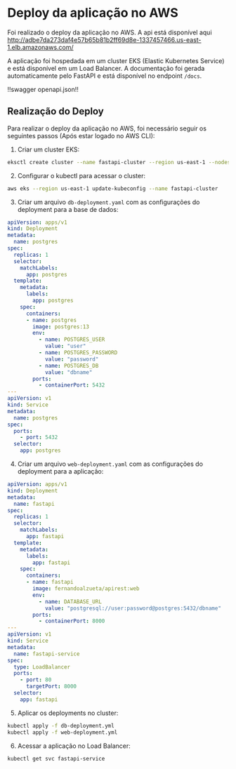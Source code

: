 # Deploy da aplicação no AWS

Foi realizado o deploy da aplicação no AWS. A api está disponível aqui <http://adbe7da273daf4e57b65b81b2ff69d8e-1337457466.us-east-1.elb.amazonaws.com/>

A aplicação foi hospedada em um cluster EKS (Elastic Kubernetes Service) e está disponível em um Load Balancer. A documentação foi gerada automaticamente pelo FastAPI e está disponível no endpoint `/docs`.

!!swagger openapi.json!!

## Realização do Deploy

Para realizar o deploy da aplicação no AWS, foi necessário seguir os seguintes passos (Após estar logado no AWS CLI):

1. Criar um cluster EKS:

```bash
eksctl create cluster --name fastapi-cluster --region us-east-1 --nodes 2
```

2. Configurar o kubectl para acessar o cluster:

```bash
aws eks --region us-east-1 update-kubeconfig --name fastapi-cluster
```

3. Criar um arquivo `db-deployment.yaml` com as configurações do deployment para a base de dados:

```yaml
apiVersion: apps/v1
kind: Deployment
metadata:
  name: postgres
spec:
  replicas: 1
  selector:
    matchLabels:
      app: postgres
  template:
    metadata:
      labels:
        app: postgres
    spec:
      containers:
      - name: postgres
        image: postgres:13
        env:
          - name: POSTGRES_USER
            value: "user"
          - name: POSTGRES_PASSWORD
            value: "password"
          - name: POSTGRES_DB
            value: "dbname"
        ports:
          - containerPort: 5432
---
apiVersion: v1
kind: Service
metadata:
  name: postgres
spec:
  ports:
    - port: 5432
  selector:
    app: postgres
```

4. Criar um arquivo `web-deployment.yaml` com as configurações do deployment para a aplicação:

```yaml
apiVersion: apps/v1
kind: Deployment
metadata:
  name: fastapi
spec:
  replicas: 1
  selector:
    matchLabels:
      app: fastapi
  template:
    metadata:
      labels:
        app: fastapi
    spec:
      containers:
      - name: fastapi
        image: fernandoalzueta/apirest:web
        env:
          - name: DATABASE_URL
            value: "postgresql://user:password@postgres:5432/dbname"
        ports:
          - containerPort: 8000
---
apiVersion: v1
kind: Service
metadata:
  name: fastapi-service
spec:
  type: LoadBalancer
  ports:
    - port: 80
      targetPort: 8000
  selector:
    app: fastapi
```

5. Aplicar os deployments no cluster:

```bash
kubectl apply -f db-deployment.yml
kubectl apply -f web-deployment.yml
```

6. Acessar a aplicação no Load Balancer:

```bash
kubectl get svc fastapi-service
```
